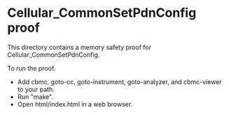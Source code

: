 Cellular_CommonSetPdnConfig proof
==============

This directory contains a memory safety proof for Cellular_CommonSetPdnConfig.

To run the proof.
* Add cbmc, goto-cc, goto-instrument, goto-analyzer, and cbmc-viewer
  to your path.
* Run "make".
* Open html/index.html in a web browser.